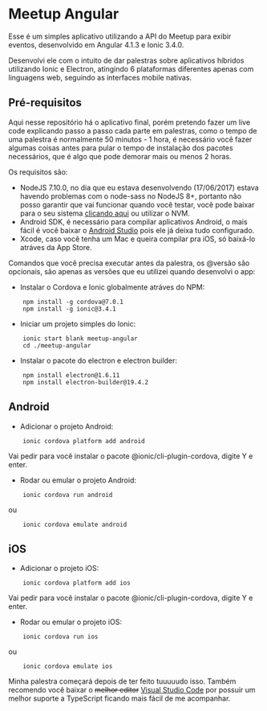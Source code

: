 Meetup Angular
=====

Esse é um simples aplicativo utilizando a API do Meetup para exibir eventos, desenvolvido em Angular 4.1.3 e Ionic 3.4.0.

Desenvolvi ele com o intuito de dar palestras sobre aplicativos híbridos utilizando Ionic e Electron, atingindo 6 plataformas diferentes apenas com linguagens web, seguindo as interfaces mobile nativas.

Pré-requisitos
-----

Aqui nesse repositório há o aplicativo final, porém pretendo fazer um live code explicando passo a passo cada parte em palestras, como o tempo de uma palestra é normalmente 50 minutos - 1 hora, é necessário você fazer algumas coisas antes para pular o tempo de instalação dos pacotes necessários, que é algo que pode demorar mais ou menos 2 horas.

Os requisitos são:

- NodeJS 7.10.0, no dia que eu estava desenvolvendo (17/06/2017) estava havendo problemas com o node-sass no NodeJS 8+, portanto não posso garantir que vai funcionar quando você testar, você pode baixar para o seu sistema [clicando aqui](https://nodejs.org/dist/v7.10.0/) ou utilizar o NVM.
- Android SDK, é necessário para compilar aplicativos Android, o mais fácil é você baixar o [Android Studio](https://developer.android.com/studio/index.html) pois ele já deixa tudo configurado.
- Xcode, caso você tenha um Mac e queira compilar pra iOS, só baixá-lo atráves da App Store.

Comandos que você precisa executar antes da palestra, os @versão são opcionais, são apenas as versões que eu utilizei quando desenvolvi o app:

- Instalar o Cordova e Ionic globalmente atráves do NPM:

```
    npm install -g cordova@7.0.1
    npm install -g ionic@3.4.1
```

- Iniciar um projeto simples do Ionic:

```
    ionic start blank meetup-angular
    cd ./meetup-angular
```

- Instalar o pacote do electron e electron builder:

```
    npm install electron@1.6.11
    npm install electron-builder@19.4.2
```

Android
---

- Adicionar o projeto Android:

```
    ionic cordova platform add android
```

Vai pedir para você instalar o pacote @ionic/cli-plugin-cordova, digite Y e enter.

- Rodar ou emular o projeto Android:

```
    ionic cordova run android
```

ou

```
    ionic cordova emulate android
```

iOS
---
- Adicionar o projeto iOS:

```
    ionic cordova platform add ios
```

Vai pedir para você instalar o pacote @ionic/cli-plugin-cordova, digite Y e enter.

- Rodar ou emular o projeto iOS:

```
    ionic cordova run ios
```

ou

```
    ionic cordova emulate ios
```

Minha palestra começará depois de ter feito tuuuuudo isso. Também recomendo você baixar o ~~melhor editor~~ [Visual Studio Code](https://code.visualstudio.com/) por possuir um melhor suporte a TypeScript ficando mais fácil de me acompanhar.